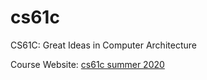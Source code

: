 # cs61c
CS61C: Great Ideas in Computer Architecture

Course Website: [cs61c summer 2020](https://inst.eecs.berkeley.edu/~cs61c/su20/)
